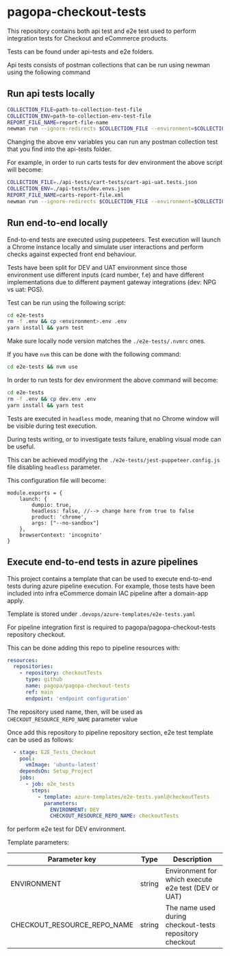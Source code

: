 # pagopa-checkout-tests

This repository contains both api test and e2e test 
used to perform integration tests for Checkout and eCommerce products.

Tests can be found under api-tests and e2e folders.

Api tests consists of postman collections that can be run using newman using the following command

## Run api tests locally
```sh
COLLECTION_FILE=path-to-collection-test-file
COLLECTION_ENV=path-to-collection-env-test-file
REPORT_FILE_NAME=report-file-name
newman run --ignore-redirects $COLLECTION_FILE --environment=$COLLECTION_ENV --reporters cli,junit --reporter-junit-export Results/$REPORT_FILE_NAME
```

Changing the above env variables you can run any postman collection test that you find into the api-tests folder.

For example, in order to run carts tests for dev environment the above script will become:

```sh
COLLECTION_FILE=./api-tests/cart-tests/cart-api-uat.tests.json
COLLECTION_ENV=./api-tests/dev.envs.json
REPORT_FILE_NAME=carts-report-file.xml
newman run --ignore-redirects $COLLECTION_FILE --environment=$COLLECTION_ENV --reporters cli,junit --reporter-junit-export Results/$REPORT_FILE_NAME
```

## Run end-to-end locally

End-to-end tests are executed using puppeteers.
Test execution will launch a Chrome instance locally and simulate user interactions and perform checks
against expected front end behaviour.

Tests have been split for DEV and UAT environment since those environment use different inputs (card number, f.e)
and have different implementations due to different payment gateway integrations (dev: NPG vs uat: PGS).

Test can be run using the following script:
```sh
cd e2e-tests
rm -f .env && cp <environment>.env .env
yarn install && yarn test
```
Make sure locally node version matches the `./e2e-tests/.nvmrc` ones.

If you have `nvm` this can be done with the following command:
```sh
cd e2e-tests && nvm use
```

In order to run tests for dev environment the above command will become:
```sh
cd e2e-tests
rm -f .env && cp dev.env .env
yarn install && yarn test
```

Tests are executed in `headless` mode, meaning that no Chrome window will be visible during test execution.

During tests writing, or to investigate tests failure, enabling visual mode can be useful.

This can be achieved modifying the `./e2e-tests/jest-puppeteer.config.js` file disabling `headless` parameter.

This configuration file will become:

```
module.exports = {
    launch: {
        dumpio: true,
        headless: false, //--> change here from true to false
        product: 'chrome',
        args: ["--no-sandbox"] 
    },
    browserContext: 'incognito'
}
```

## Execute end-to-end tests in azure pipelines

This project contains a template that can be used to execute end-to-end tests during azure pipeline execution.
For example, those tests have been included into infra eCommerce domain IAC pipeline after a domain-app apply.

Template is stored under `.devops/azure-templates/e2e-tests.yaml`

For pipeline integration first is required to pagopa/pagopa-checkout-tests repository checkout.

This can be done adding this repo to pipeline resources with:

```yaml
resources:
  repositories:
    - repository: checkoutTests
      type: github
      name: pagopa/pagopa-checkout-tests
      ref: main
      endpoint: 'endpoint configuration'
```

The repository used name, then, will be used as `CHECKOUT_RESOURCE_REPO_NAME` parameter value

Once add this repository to pipeline repository section, e2e test template can be used as follows:

```yaml
  - stage: E2E_Tests_Checkout
    pool:
      vmImage: 'ubuntu-latest'
    dependsOn: Setup_Project
    jobs:
      - job: e2e_tests
        steps:
          - template: azure-templates/e2e-tests.yaml@checkoutTests
            parameters:
              ENVIRONMENT: DEV
              CHECKOUT_RESOURCE_REPO_NAME: checkoutTests
```
for perform e2e test for DEV environment.

Template parameters:

| Parameter key                | Type   | Description                                             |
|------------------------------|--------|---------------------------------------------------------|
| ENVIRONMENT                  | string | Environment for which execute e2e test (DEV or UAT)     |
| CHECKOUT_RESOURCE_REPO_NAME  | string | The name used during checkout-tests repository checkout |